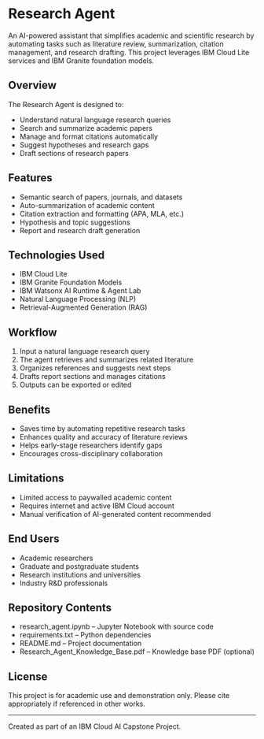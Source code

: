 # Research Agent

An AI-powered assistant that simplifies academic and scientific research by automating tasks such as literature review, summarization, citation management, and research drafting. This project leverages IBM Cloud Lite services and IBM Granite foundation models.

## Overview

The Research Agent is designed to:
- Understand natural language research queries
- Search and summarize academic papers
- Manage and format citations automatically
- Suggest hypotheses and research gaps
- Draft sections of research papers

## Features

- Semantic search of papers, journals, and datasets  
- Auto-summarization of academic content  
- Citation extraction and formatting (APA, MLA, etc.)  
- Hypothesis and topic suggestions  
- Report and research draft generation  

## Technologies Used

- IBM Cloud Lite  
- IBM Granite Foundation Models  
- IBM Watsonx AI Runtime & Agent Lab  
- Natural Language Processing (NLP)  
- Retrieval-Augmented Generation (RAG)  

## Workflow

1. Input a natural language research query  
2. The agent retrieves and summarizes related literature  
3. Organizes references and suggests next steps  
4. Drafts report sections and manages citations  
5. Outputs can be exported or edited  

## Benefits

- Saves time by automating repetitive research tasks  
- Enhances quality and accuracy of literature reviews  
- Helps early-stage researchers identify gaps  
- Encourages cross-disciplinary collaboration  

## Limitations

- Limited access to paywalled academic content  
- Requires internet and active IBM Cloud account  
- Manual verification of AI-generated content recommended  

## End Users

- Academic researchers  
- Graduate and postgraduate students  
- Research institutions and universities  
- Industry R&D professionals  

## Repository Contents

- research_agent.ipynb – Jupyter Notebook with source code  
- requirements.txt – Python dependencies  
- README.md – Project documentation  
- Research_Agent_Knowledge_Base.pdf – Knowledge base PDF (optional)  

## License

This project is for academic use and demonstration only. Please cite appropriately if referenced in other works.

---

Created as part of an IBM Cloud AI Capstone Project.
